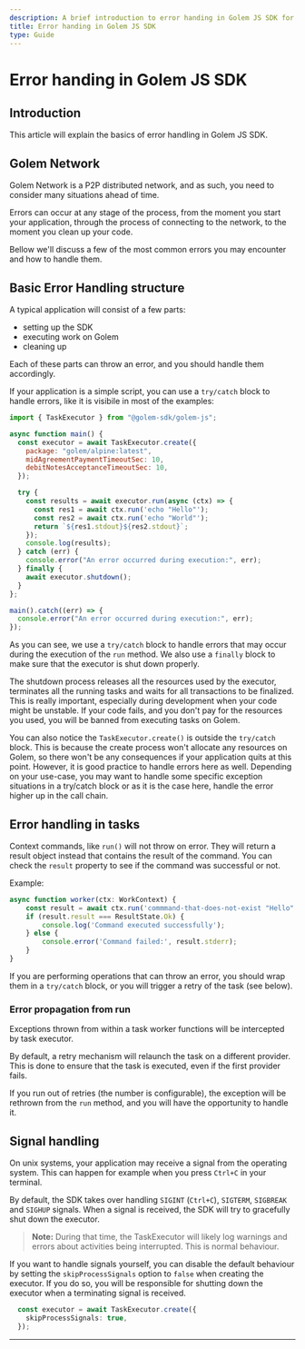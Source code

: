 ```yaml
---
description: A brief introduction to error handing in Golem JS SDK for application developers.
title: Error handing in Golem JS SDK
type: Guide
---
```



# Error handing in Golem JS SDK

## Introduction

This article will explain the basics of error handling in Golem JS SDK.

## Golem Network

Golem Network is a P2P distributed network, and as such, you need to consider many situations ahead of time.

Errors can occur at any stage of the process, from the moment you start your application, through the process of connecting to the network, to the moment you clean up your code.

Bellow we'll discuss a few of the most common errors you may encounter and how to handle them.

## Basic Error Handling structure

A typical application will consist of a few parts:
- setting up the SDK
- executing work on Golem
- cleaning up

Each of these parts can throw an error, and you should handle them accordingly.

If your application is a simple script, you can use a `try/catch` block to handle errors, like it is visibile in most of the examples:

```javascript
import { TaskExecutor } from "@golem-sdk/golem-js";

async function main() {
  const executor = await TaskExecutor.create({
    package: "golem/alpine:latest",
    midAgreementPaymentTimeoutSec: 10,
    debitNotesAcceptanceTimeoutSec: 10,
  });

  try {
    const results = await executor.run(async (ctx) => {
      const res1 = await ctx.run('echo "Hello"');
      const res2 = await ctx.run('echo "World"');
      return `${res1.stdout}${res2.stdout}`;
    });
    console.log(results);
  } catch (err) {
    console.error("An error occurred during execution:", err);
  } finally {
    await executor.shutdown();
  }
};

main().catch((err) => {
  console.error("An error occurred during execution:", err);
});
```

As you can see, we use a `try/catch` block to handle errors that may occur during the execution of the `run` method.
We also use a `finally` block to make sure that the executor is shut down properly.

The shutdown process releases all the resources used by the executor, terminates all the running tasks and waits for all transactions to be finalized.
This is really important, especially during development when your code might be unstable.
If your code fails, and you don't pay for the resources you used, you will be banned from executing tasks on Golem.

You can also notice the `TaskExecutor.create()` is outside the `try/catch` block.
This is because the create process won't allocate any resources on Golem, so there won't be any consequences if your application quits at this point.
However, it is good practice to handle errors here as well.
Depending on your use-case, you may want to handle some specific exception situations in a try/catch block
or as it is the case here, handle the error higher up in the call chain.


## Error handling in tasks

Context commands, like `run()` will not throw on error.
They will return a result object instead that contains the result of the command.
You can check the `result` property to see if the command was successful or not.

Example:

```typescript
async function worker(ctx: WorkContext) {
    const result = await ctx.run('commmand-that-does-not-exist "Hello"');
    if (result.result === ResultState.Ok) {
        console.log('Command executed successfully');
    } else {
        console.error('Command failed:', result.stderr);
    }
}
```

If you are performing operations that can throw an error, you should wrap them in a `try/catch` block,
or you will trigger a retry of the task (see below).

### Error propagation from run

Exceptions thrown from within a task worker functions will be intercepted by task executor.

By default, a retry mechanism will relaunch the task on a different provider.
This is done to ensure that the task is executed, even if the first provider fails.

If you run out of retries (the number is configurable), the exception will be rethrown from the `run` method,
and you will have the opportunity to handle it.


## Signal handling

On unix systems, your application may receive a signal from the operating system.
This can happen for example when you press `Ctrl+C` in your terminal.

By default, the SDK takes over handling `SIGINT` (`Ctrl+C`), `SIGTERM`, `SIGBREAK` and `SIGHUP` signals.
When a signal is received, the SDK will try to gracefully shut down the executor.

> **Note:** During that time, the TaskExecutor will likely log warnings and errors about activities being interrupted.
> This is normal behaviour.

If you want to handle signals yourself, you can disable the default behaviour by setting the `skipProcessSignals` option to `false` when creating the executor.
If you do so, you will be responsible for shutting down the executor when a terminating signal is received.

```typescript
  const executor = await TaskExecutor.create({
    skipProcessSignals: true,
  });
```


---
